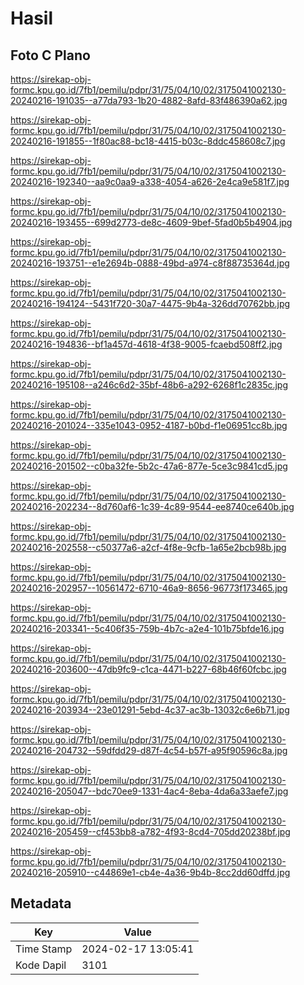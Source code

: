 # Hasil

## Foto C Plano

https://sirekap-obj-formc.kpu.go.id/7fb1/pemilu/pdpr/31/75/04/10/02/3175041002130-20240216-191035--a77da793-1b20-4882-8afd-83f486390a62.jpg

https://sirekap-obj-formc.kpu.go.id/7fb1/pemilu/pdpr/31/75/04/10/02/3175041002130-20240216-191855--1f80ac88-bc18-4415-b03c-8ddc458608c7.jpg

https://sirekap-obj-formc.kpu.go.id/7fb1/pemilu/pdpr/31/75/04/10/02/3175041002130-20240216-192340--aa9c0aa9-a338-4054-a626-2e4ca9e581f7.jpg

https://sirekap-obj-formc.kpu.go.id/7fb1/pemilu/pdpr/31/75/04/10/02/3175041002130-20240216-193455--699d2773-de8c-4609-9bef-5fad0b5b4904.jpg

https://sirekap-obj-formc.kpu.go.id/7fb1/pemilu/pdpr/31/75/04/10/02/3175041002130-20240216-193751--e1e2694b-0888-49bd-a974-c8f88735364d.jpg

https://sirekap-obj-formc.kpu.go.id/7fb1/pemilu/pdpr/31/75/04/10/02/3175041002130-20240216-194124--5431f720-30a7-4475-9b4a-326dd70762bb.jpg

https://sirekap-obj-formc.kpu.go.id/7fb1/pemilu/pdpr/31/75/04/10/02/3175041002130-20240216-194836--bf1a457d-4618-4f38-9005-fcaebd508ff2.jpg

https://sirekap-obj-formc.kpu.go.id/7fb1/pemilu/pdpr/31/75/04/10/02/3175041002130-20240216-195108--a246c6d2-35bf-48b6-a292-6268f1c2835c.jpg

https://sirekap-obj-formc.kpu.go.id/7fb1/pemilu/pdpr/31/75/04/10/02/3175041002130-20240216-201024--335e1043-0952-4187-b0bd-f1e06951cc8b.jpg

https://sirekap-obj-formc.kpu.go.id/7fb1/pemilu/pdpr/31/75/04/10/02/3175041002130-20240216-201502--c0ba32fe-5b2c-47a6-877e-5ce3c9841cd5.jpg

https://sirekap-obj-formc.kpu.go.id/7fb1/pemilu/pdpr/31/75/04/10/02/3175041002130-20240216-202234--8d760af6-1c39-4c89-9544-ee8740ce640b.jpg

https://sirekap-obj-formc.kpu.go.id/7fb1/pemilu/pdpr/31/75/04/10/02/3175041002130-20240216-202558--c50377a6-a2cf-4f8e-9cfb-1a65e2bcb98b.jpg

https://sirekap-obj-formc.kpu.go.id/7fb1/pemilu/pdpr/31/75/04/10/02/3175041002130-20240216-202957--10561472-6710-46a9-8656-96773f173465.jpg

https://sirekap-obj-formc.kpu.go.id/7fb1/pemilu/pdpr/31/75/04/10/02/3175041002130-20240216-203341--5c406f35-759b-4b7c-a2e4-101b75bfde16.jpg

https://sirekap-obj-formc.kpu.go.id/7fb1/pemilu/pdpr/31/75/04/10/02/3175041002130-20240216-203600--47db9fc9-c1ca-4471-b227-68b46f60fcbc.jpg

https://sirekap-obj-formc.kpu.go.id/7fb1/pemilu/pdpr/31/75/04/10/02/3175041002130-20240216-203934--23e01291-5ebd-4c37-ac3b-13032c6e6b71.jpg

https://sirekap-obj-formc.kpu.go.id/7fb1/pemilu/pdpr/31/75/04/10/02/3175041002130-20240216-204732--59dfdd29-d87f-4c54-b57f-a95f90596c8a.jpg

https://sirekap-obj-formc.kpu.go.id/7fb1/pemilu/pdpr/31/75/04/10/02/3175041002130-20240216-205047--bdc70ee9-1331-4ac4-8eba-4da6a33aefe7.jpg

https://sirekap-obj-formc.kpu.go.id/7fb1/pemilu/pdpr/31/75/04/10/02/3175041002130-20240216-205459--cf453bb8-a782-4f93-8cd4-705dd20238bf.jpg

https://sirekap-obj-formc.kpu.go.id/7fb1/pemilu/pdpr/31/75/04/10/02/3175041002130-20240216-205910--c44869e1-cb4e-4a36-9b4b-8cc2dd60dffd.jpg


## Metadata

| Key        | Value               |
| ---------- | ------------------- |
| Time Stamp | 2024-02-17 13:05:41 |
| Kode Dapil | 3101                |



